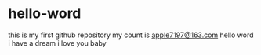 # hello-word
this is my first github repository
my count is apple7197@163.com
hello word
i have a dream
i love you 
baby
